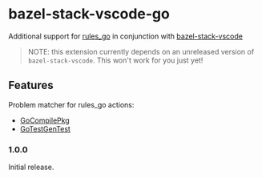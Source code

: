 # bazel-stack-vscode-go 

Additional support for [rules_go](https://github.com/bazelbuild/rules_go) in
conjunction with [bazel-stack-vscode](https://marketplace.visualstudio.com/items?itemName=StackBuild.bazel-stack-vscode)

> NOTE: this extension currently depends on an unreleased version of
> `bazel-stack-vscode`.  This won't work for you just yet!

## Features

Problem matcher for rules_go actions:

- [GoCompilePkg](https://github.com/bazelbuild/rules_go/blob/440d3abcfcd691f6a374bbbc7f3f6a6acfc6f6e2/go/private/actions/compilepkg.bzl#L131)
- [GoTestGenTest](https://github.com/bazelbuild/rules_go/blob/384d2909c7be2c19fc878c7caa4bcb5ad367d535/go/private/rules/test.bzl#L115)

### 1.0.0

Initial release.